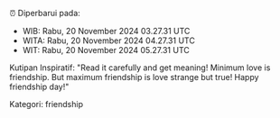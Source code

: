 ⏰ Diperbarui pada:
- WIB: Rabu, 20 November 2024 03.27.31 UTC
- WITA: Rabu, 20 November 2024 04.27.31 UTC
- WIT: Rabu, 20 November 2024 05.27.31 UTC

Kutipan Inspiratif:
"Read it carefully and get meaning! Minimum love is friendship. But maximum friendship is love strange but true! Happy friendship day!"


Kategori: friendship

